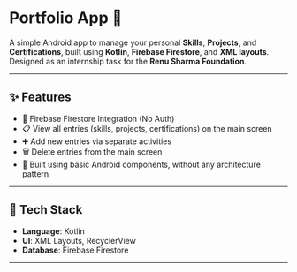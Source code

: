 # Portfolio App 📱

A simple Android app to manage your personal **Skills**, **Projects**, and **Certifications**, built using **Kotlin**, **Firebase Firestore**, and **XML layouts**. Designed as an internship task for the **Renu Sharma Foundation**.

---

## ✨ Features

- 🔐 Firebase Firestore Integration (No Auth)
- 📋 View all entries (skills, projects, certifications) on the main screen
- ➕ Add new entries via separate activities
- 🗑️ Delete entries from the main screen
- 🧩 Built using basic Android components, without any architecture pattern

---

## 🔧 Tech Stack

- **Language**: Kotlin
- **UI**: XML Layouts, RecyclerView
- **Database**: Firebase Firestore

---



